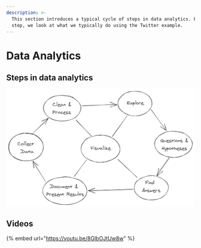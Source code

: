 ```yaml
---
description: >-
  This section introduces a typical cycle of steps in data analytics. For each
  step, we look at what we typically do using the Twitter example.
---
```


# Data Analytics

## Steps in data analytics

![Typical cycle of steps in data analytics.](../../.gitbook/assets/data_analytics_process.png)

## Videos

{% embed url="https://youtu.be/8GIbOJtUw8w" %}



